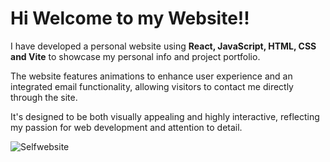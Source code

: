 # Hi Welcome to my Website!!

I have developed a personal website using **React, JavaScript, HTML, CSS and Vite** to showcase my personal info and project portfolio. 

The website features animations to enhance user experience and an integrated email functionality, allowing visitors to contact me directly through the site. 

It's designed to be both visually appealing and highly interactive, reflecting my passion for web development and attention to detail.

![Selfwebsite](https://github.com/user-attachments/assets/cd079111-016a-4f23-808d-c41120077cdd)
